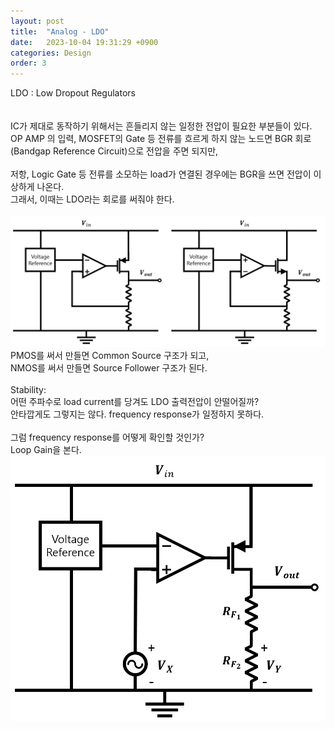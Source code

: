 ```yaml
---
layout: post
title:  "Analog - LDO"
date:   2023-10-04 19:31:29 +0900
categories: Design
order: 3
---
```


LDO : Low Dropout Regulators<br>
<br>
<br>
IC가 제대로 동작하기 위해서는 흔들리지 않는 일정한 전압이 필요한 부분들이 있다.<br>
OP AMP 의 입력, MOSFET의 Gate 등 전류를 흐르게 하지 않는 노드면 BGR 회로(Bandgap Reference Circuit)으로 전압을 주면 되지만,<br>
<br>
저항, Logic Gate 등 전류를 소모하는 load가 연결된 경우에는 BGR을 쓰면 전압이 이상하게 나온다.<br>
그래서, 이때는 LDO라는 회로를 써줘야 한다.<br>
<br>
![alt text](/public/img/LDO1.png)<br>
PMOS를 써서 만들면 Common Source 구조가 되고,<br>
NMOS를 써서 만들면 Source Follower 구조가 된다.<br>
<br>
Stability:<br>
어떤 주파수로 load current를 당겨도 LDO 출력전압이 안떨어질까?<br>
안타깝게도 그렇지는 않다. frequency response가 일정하지 못하다.<br>
<br>
그럼 frequency response를 어떻게 확인할 것인가?<br>
Loop Gain을 본다.<br>
![alt text](/public/img/LDO2.png)<br>


